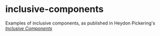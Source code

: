# inclusive-components
Examples of inclusive components, as published in Heydon Pickering's [_Inclusive Components_](http://book.inclusive-components.design/)
